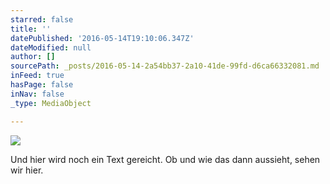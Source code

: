 ```yaml
---
starred: false
title: ''
datePublished: '2016-05-14T19:10:06.347Z'
dateModified: null
author: []
sourcePath: _posts/2016-05-14-2a54bb37-2a10-41de-99fd-d6ca66332081.md
inFeed: true
hasPage: false
inNav: false
_type: MediaObject

---
```

![](https://the-grid-user-content.s3-us-west-2.amazonaws.com/fd1a26a3-1343-4aa3-b339-62b4f9bdb6a1.jpg)

Und hier wird noch ein Text gereicht. Ob und wie das dann aussieht, sehen wir hier.